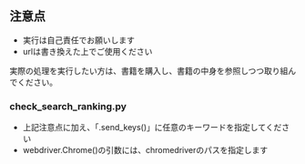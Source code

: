 ## 注意点
- 実行は自己責任でお願いします
- urlは書き換えた上でご使用ください

実際の処理を実行したい方は、書籍を購入し、書籍の中身を参照しつつ取り組んでください。

### check_search_ranking.py
- 上記注意点に加え、「.send_keys()」に任意のキーワードを指定してください
- webdriver.Chrome()の引数には、chromedriverのパスを指定します
